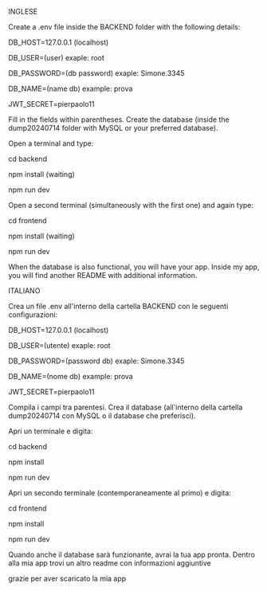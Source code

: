 INGLESE

Create a .env file inside the BACKEND folder with the following details:

DB_HOST=127.0.0.1 (localhost)

DB_USER=(user) exaple: root

DB_PASSWORD=(db password) exaple: Simone.3345

DB_NAME=(name db) example: prova

JWT_SECRET=pierpaolo11


Fill in the fields within parentheses. Create the database (inside the dump20240714 folder with MySQL or your preferred database).

Open a terminal and type:

cd backend

npm install (waiting)

npm run dev

Open a second terminal (simultaneously with the first one) and again type:

cd frontend

npm install (waiting)

npm run dev

When the database is also functional, you will have your app. Inside my app, you will find another README with additional information.

ITALIANO

Crea un file .env all'interno della cartella BACKEND con le seguenti configurazioni:

DB_HOST=127.0.0.1 (localhost)

DB_USER=(utente) exaple: root

DB_PASSWORD=(password db) exaple: Simone.3345

DB_NAME=(nome db) example: prova

JWT_SECRET=pierpaolo11

Compila i campi tra parentesi. Crea il database (all'interno della cartella dump20240714 con MySQL o il database che preferisci).

Apri un terminale e digita:

cd backend

npm install

npm run dev

Apri un secondo terminale (contemporaneamente al primo) e digita:

cd frontend

npm install

npm run dev

Quando anche il database sarà funzionante, avrai la tua app pronta. Dentro alla mia app trovi un altro readme con informazioni aggiuntive 

grazie per aver scaricato la mia app 


